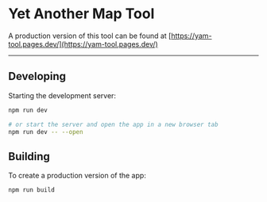 # Yet Another Map Tool

A production version of this tool can be found at [https://yam-tool.pages.dev/](https://yam-tool.pages.dev/)

---

## Developing

Starting the development server:

```bash
npm run dev

# or start the server and open the app in a new browser tab
npm run dev -- --open
```

## Building

To create a production version of the app:

```bash
npm run build
```
